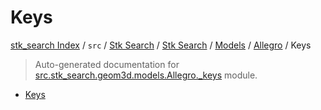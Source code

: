 # Keys

[stk_search Index](../../../../../README.md#stk_search-index) / `src` / [Stk Search](../../../index.md#stk-search) / [Stk Search](../../../index.md#stk-search) / [Models](../index.md#models) / [Allegro](./index.md#allegro) / Keys

> Auto-generated documentation for [src.stk_search.geom3d.models.Allegro._keys](https://github.com/mohammedazzouzi15/STK_search/blob/main/src/stk_search/geom3d/models/Allegro/_keys.py) module.
- [Keys](#keys)
